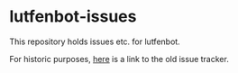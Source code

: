 # lutfenbot-issues

This repository holds issues etc. for lutfenbot.

For historic purposes, [here][sourcehut-issues] is a link to the old issue tracker.

[sourcehut-issues]: https://todo.sr.ht/~emre/lutfenbot
